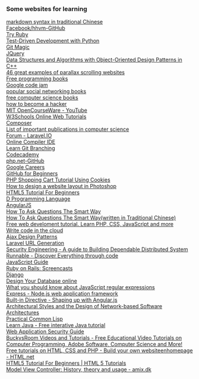 <h3>Some websites for learning</h3>
<a href="https://github.com/othree/markdown-syntax-zhtw">markdown syntax in traditional Chinese</a><br/>
<a href="https://github.com/facebook/hhvm">Facebook/hhvm-GitHub</a><br/>
<a href="http://tryruby.org/levels/1/challenges/1">Try Ruby</a><br/>
<a href="http://chimera.labs.oreilly.com/books/1234000000754/pr01.html">Test-Driven Development with Python</a><br/>
<a href="http://www-cs-students.stanford.edu/~blynn/gitmagic/">Git Magic</a><br/>
<a href="http://jquery.com/">JQuery</a><br/>
<a href="http://www.brpreiss.com/books/opus4/html/book.html">Data Structures and Algorithms
with Object-Oriented Design Patterns in C++</a><br/>
<a href="http://www.creativebloq.com/web-design/parallax-scrolling-1131762">46 great examples of parallax scrolling websites</a><br/>
<a href="https://github.com/vhf/free-programming-books/blob/master/free-programming-books.md">Free programming books</a><br/>
<a href="https://code.google.com/codejam/contests.html">Google code jam</a><br/>
<a href="http://www.goodreads.com/shelf/show/social-networking">popular social networking books</a><br/>
<a href="http://freecomputerbooks.com/compscCategory.html">free computer science books</a><br/>
<a href="http://www.catb.org/esr/faqs/hacker-howto.html#why_this">how to become a hacker</a><br/>
<a href="https://www.youtube.com/channel/UCEBb1b_L6zDS3xTUrIALZOw">MIT OpenCourseWare - YouTube</a><br/>
<a href="http://www.w3schools.com/">W3Schools Online Web Tutorials</a><br/>
<a href="https://getcomposer.org/doc/00-intro.md#dependency-management">Composer</a><br/>
<a href="http://en.wikipedia.org/wiki/List_of_important_publications_in_computer_science">List of important publications in computer science</a><br/>
<a href="http://laravel.io/forum">Forum - Laravel.IO</a><br/>
<a href="http://ideone.com/">Online Compiler IDE</a><br/>
<a href="http://pcottle.github.io/learnGitBranching/">Learn Git Branching</a><br/>
<a href="http://www.codecademy.com/">Codecademy</a><br/>
<a href="https://github.com/php">php.net-GitHub</a><br/>
<a href="http://www.google.com/about/careers/">Google Careers</a><br/>
<a href="http://readwrite.com/2013/09/30/understanding-github-a-journey-for-beginners-part-1">GitHub for Beginners</a><br/>
<a href="http://www.codeofaninja.com/2014/09/php-shopping-cart-tutorial-using-cookies.html">PHP Shopping Cart Tutorial Using Cookies</a><br/>
<a href="http://www.entheosweb.com/photoshop/layout.asp">How to design a website layout in Photoshop</a><br/>
<a href="http://www.html5tutorial4u.com/">HTML5 Tutorial For Beginners</a><br/>
<a href="http://dlang.org/">D Programming Language</a><br/>
<a href="https://angularjs.org/">AngularJS</a><br/>
<a href=http://www.catb.org/esr/faqs/smart-questions.html"">How To Ask Questions The Smart Way</a><br/>
<a href="https://code.google.com/p/smartquestions/wiki/BeforeYouAsk">How To Ask Questions The Smart Way(written in Traditional Chinese)</a><br/>
<a href="https://phpacademy.org/">Free web develoment tutorial. Learn PHP, CSS, JavaScript and more</a><br/>
<a href="https://koding.com/">Write code in the cloud</a><br/>
<a href="https://www.scribd.com/doc/15490788/Ajax-Design-Patterns">Ajax Design Patterns</a><br/>
<a href="http://clivern.com/laravel-url-generation/">Laravel URL Generation</a><br/>
<a href="http://www.cl.cam.ac.uk/~rja14/book.html">Security Engineering - A guide to Building Dependable Distributed System</a><br/>
<a href="http://runnable.com/">Runnable - Discover Everything through code</a><br/>
<a href="https://developer.mozilla.org/en-US/docs/Web/JavaScript/Guide">JavaScript Guide</a><br/>
<a href="http://rubyonrails.org/screencasts/">Ruby on Rails: Screencasts</a><br/>
<a href="https://www.djangoproject.com/">Django</a><br/>
<a href="http://www.vertabelo.com/">Design Your Database online</a><br/>
<a href="http://bjorn.tipling.com/state-and-regular-expressions-in-javascript">What you should know about JavaScript regular expressions</a><br/>
<a href="http://expressjs.com/">Express - Node.js web application framework</a><br/>
<a href="http://campus.codeschool.com/courses/shaping-up-with-angular-js/level/1/section/3/video/1">Built-in Directive - Shaping up with Angular.js</a><br/>
<a href="http://www.ics.uci.edu/~fielding/pubs/dissertation/top.htm">Architectural Styles and the Design of Network-based Software Architectures</a><br/>
<a href="http://www.gigamonkeys.com/book/">Practical Common Lisp</a><br/>
<a href="http://www.learnjavaonline.org/">Learn Java - Free interative Java tutorial</a><br/>
<a href="http://en.wikibooks.org/wiki/Web_Application_Security_Guide">Web Application Security Guide</a><br/>
<a href="https://buckysroom.org/videos.php">BuckysRoom Videos and Tutorials - Free Educational Video Tutorials on Computer Programming, Adobe Software, Computer Science and More!</a><br/>
<a href="http://html.net/">Free tutorials on HTML, CSS and PHP - Build your own websiteenhomepage - HTML.net</a><br/>
<a href="http://www.html5tutorial4u.com/">HTML5 Tutorial For Beginners | HTML 5 Tutorials</a><br/>
<a href="http://amix.dk/blog/post/19615">Model View Controller: History, theory and usage - amix.dk</a><br/>
<a href=""></a><br/>
<a href=""></a><br/>
<a href=""></a><br/>
<a href=""></a><br/>
<a href=""></a><br/>
<a href=""></a><br/>
<a href=""></a><br/>
<a href=""></a><br/>
<a href=""></a><br/>
<a href=""></a><br/>
<a href=""></a><br/>
<a href=""></a><br/>
<a href=""></a><br/>
<a href=""></a><br/>
<a href=""></a><br/>
<a href=""></a><br/>
<a href=""></a><br/>
<a href=""></a><br/>

